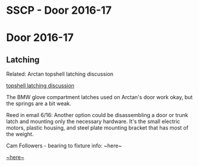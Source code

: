 # SSCP - Door 2016-17

# Door 2016-17

## Latching

[](#h.1vts8kbuz740)

Related: Arctan topshell latching discussion

[topshell latching discussion](/stanford.edu/testduplicationsscp/home/sscp-2014-2015/mechanical-2014-2015/mechanical-team-projects/sunwhale-door)

The BMW glove compartment latches used on Arctan's door work okay, but the springs are a bit weak. 

Reed in email 6/16: Another option could be disassembling a door or trunk latch and mounting only the necessary hardware. It's the small electric motors, plastic housing, and steel plate mounting bracket that has most of the weight.

Cam Followers - bearing to fixture info: ~here~

[ ~here~](https://docs.google.com/a/stanford.edu/document/d/1kwDmCOjPkVxWLCUdIl8ufoB6HaW0JMv36Yj79jG-uz8/edit?usp=sharing)

